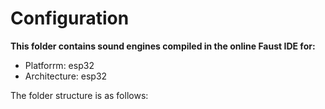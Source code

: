 # Configuration

**This folder contains sound engines compiled in the online Faust IDE for:**  
- Platforrm: esp32
- Architecture: esp32  

The folder structure is as follows:

